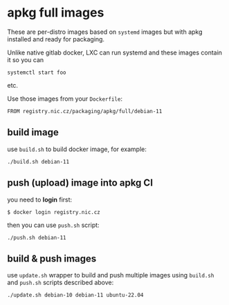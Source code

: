 # apkg full images

These are per-distro images based on `systemd` images but with apkg installed
and ready for packaging.

Unlike native gitlab docker, LXC can run systemd and these images contain it
so you can

    systemctl start foo

etc.

Use those images from your `Dockerfile`:

    FROM registry.nic.cz/packaging/apkg/full/debian-11

## build image

use `build.sh` to build docker image, for example:

```
./build.sh debian-11
```

## push (upload) image into apkg CI

you need to **login** first:

```
$ docker login registry.nic.cz
```

then you can use `push.sh` script:

```
./push.sh debian-11
```

## build & push images

use `update.sh` wrapper to build and push multiple images
using `build.sh` and `push.sh` scripts described above:

```
./update.sh debian-10 debian-11 ubuntu-22.04
```
